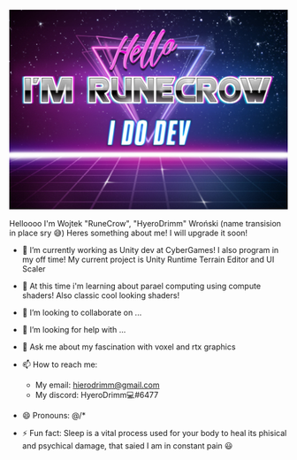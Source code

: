 ![Braydon's GitHub Banner](./Images/banner.jpg)


Helloooo I'm Wojtek "RuneCrow", "HyeroDrimm" Wroński (name transision in place sry 😅)
Heres something about me! I will upgrade it soon!

- 🔭 I’m currently working as Unity dev at CyberGames! I also program in my off time! My current project is Unity Runtime Terrain Editor and UI Scaler

- 🌱 At this time i'm learning about parael computing using compute shaders! Also classic cool looking shaders!
- 👯 I’m looking to collaborate on ...
- 🤔 I’m looking for help with ...
- 💬 Ask me about my fascination with voxel and rtx graphics
- 📫 How to reach me: 
    - My email: hierodrimm@gmail.com
    - My discord: HyeroDrimm💻#6477
- 😄 Pronouns: @/*
- ⚡ Fun fact: Sleep is a vital process used for your body to heal its phisical and psychical damage, that saied I am in constant pain 😃

